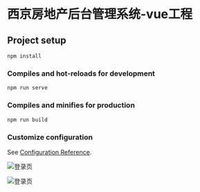 # 西京房地产后台管理系统-vue工程

## Project setup
```
npm install
```

### Compiles and hot-reloads for development
```
npm run serve
```

### Compiles and minifies for production
```
npm run build
```

### Customize configuration
See [Configuration Reference](https://cli.vuejs.org/config/).

![登录页](https://github.com/sunjdk/house-vue/blob/main/%E7%99%BB%E5%BD%95%E9%A1%B5.jpg)

![登录页](https://raw.githubusercontent.com/sunjdk/house-vue/main/%E7%99%BB%E5%BD%95%E9%A1%B5.jpg)
